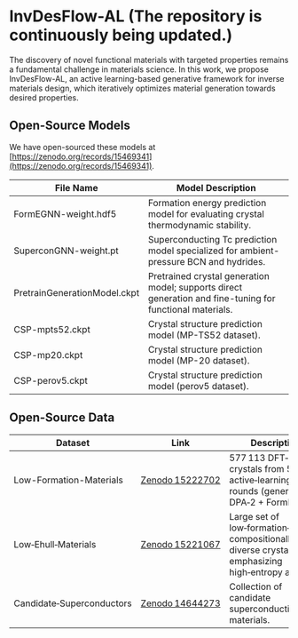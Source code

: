 # InvDesFlow-AL (The repository is continuously being updated.)
The discovery of novel functional materials with targeted properties remains a fundamental challenge in materials science. In this work, we propose InvDesFlow-AL, an active learning-based generative framework for inverse materials design, which iteratively optimizes material generation towards desired properties.

## Open-Source Models

We have open-sourced these models at [https://zenodo.org/records/15469341](https://zenodo.org/records/15469341).

| File Name                   | Model Description                                                                 |
|----------------------------|------------------------------------------------------------------------------------|
| FormEGNN-weight.hdf5       | Formation energy prediction model for evaluating crystal thermodynamic stability. |
| SuperconGNN-weight.pt      | Superconducting Tc prediction model specialized for ambient-pressure BCN and hydrides. |
| PretrainGenerationModel.ckpt | Pretrained crystal generation model; supports direct generation and fine-tuning for functional materials. |
| CSP-mpts52.ckpt            | Crystal structure prediction model (MP-TS52 dataset).                |
| CSP-mp20.ckpt              | Crystal structure prediction model (MP-20 dataset).                  |
| CSP-perov5.ckpt            | Crystal structure prediction model (perov5 dataset).        |

## Open-Source Data

| Dataset                   | Link                                                   | Description                                                                                           |
| ------------------------- | ------------------------------------------------------ | ----------------------------------------------------------------------------------------------------- |
| Low-Formation-Materials   | [Zenodo 15222702](https://zenodo.org/records/15222702) | 577 113 DFT‑relaxed crystals from 5 active‑learning rounds (generator + DPA‑2 + FormEGNN).            |
| Low‑Ehull‑Materials       | [Zenodo 15221067](https://zenodo.org/records/15221067) | Large set of low‑formation‑energy, compositionally diverse crystals, emphasizing high‑entropy alloys. |
| Candidate‑Superconductors | [Zenodo 14644273](https://zenodo.org/records/14644273) | Collection of candidate superconducting materials.                                                    |

